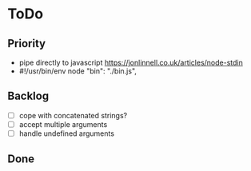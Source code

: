 # ToDo

## Priority

-   pipe directly to javascript https://jonlinnell.co.uk/articles/node-stdin
-   #!/usr/bin/env node
    "bin": "./bin.js",

## Backlog

-   [ ] cope with concatenated strings?
-   [ ] accept multiple arguments
-   [ ] handle undefined arguments

## Done
